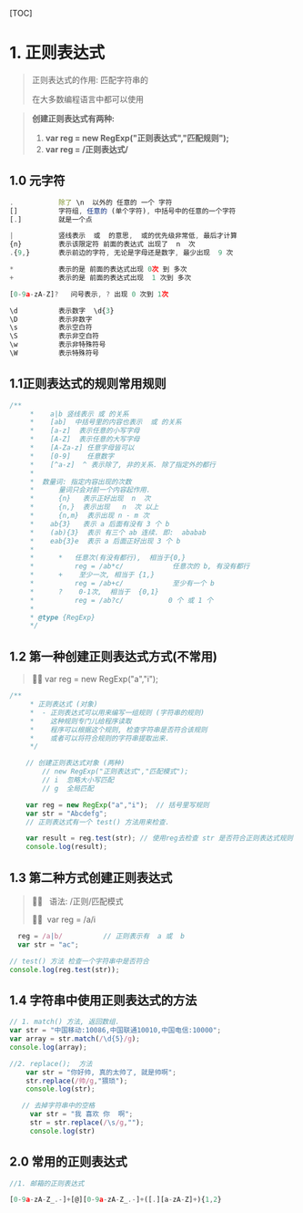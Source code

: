 [TOC]

# 1. 正则表达式

> 正则表达式的作用:  匹配字符串的
>
> 在大多数编程语言中都可以使用

> **创建正则表达式有两种:**  
>
> 1. **var reg = new RegExp("正则表达式","匹配规则");**
> 2. **var reg = /正则表达式/**

## 1.0 元字符

```js
.      		除了 \n  以外的 任意的 一个 字符
[]			字符组, 任意的 (单个字符), 中括号中的任意的一个字符
[.]			就是一个点

|			竖线表示  或  的意思,  或的优先级非常低, 最后才计算
{n}			表示该限定符 前面的表达式 出现了  n  次
.{9,}		表示前边的字符, 无论是字母还是数字, 最少出现  9 次

*			表示的是 前面的表达式出现 0次 到 多次
+   		表示的是 前面的表达式出现  1 次到 多次

[0-9a-zA-Z]?   问号表示, ? 出现 0 次到 1次

\d			表示数字  \d{3}
\D			表示非数字
\s			表示空白符
\S			表示非空白符
\w			表示非特殊符号
\W			表示特殊符号

```

## 1.1正则表达式的规则常用规则

```js
/**
     *    a|b 竖线表示 或 的关系
     *    [ab]  中括号里的内容也表示  或 的关系
     *    [a-z]  表示任意的小写字母
     *    [A-Z]  表示任意的大写字母
     *    [A-Za-z] 任意字母皆可以
     *    [0-9]    任意数字
     *    [^a-z]  ^ 表示除了, 非的关系. 除了指定外的都行
     *
     *  数量词: 指定内容出现的次数
     *      量词只会对前一个内容起作用.
     *      {n}   表示正好出现  n  次
     *      {n,}  表示出现   n  次 以上
     *      {n,m}  表示出现 n - m 次
     *    ab{3}   表示 a 后面有没有 3 个 b
     *	  (ab){3}  表示 有三个 ab 连续. 即:  ababab   
     *    eab{3}e  表示 a 后面正好出现 3 个 b
     *
     *		*   任意次(有没有都行),  相当于{0,}
     *			reg = /ab*c/        	任意次的 b, 有没有都行
     *		+    至少一次, 相当于 {1,}
     *			reg = /ab+c/			至少有一个 b
     *		?    0-1次,  相当于  {0,1}
     *			reg = /ab?c/           0 个 或 1 个
     *
     * @type {RegExp}
     */

```

## 1.2 第一种创建正则表达式方式(不常用)

> :triangular_flag_on_post::triangular_flag_on_post: var reg = new RegExp("a","i");  ​ 

```js
/**
     * 正则表达式 (对象)
     *  - 正则表达式可以用来编写一组规则 (字符串的规则)
     *    这种规则专门儿给程序读取
     *    程序可以根据这个规则, 检查字符串是否符合该规则
     *    或者可以将符合规则的字符串提取出来.
     */

    // 创建正则表达式对象 (两种)
        // new RegExp("正则表达式","匹配模式");
        // i  忽略大小写匹配
        // g  全局匹配

    var reg = new RegExp("a","i");  // 括号里写规则
    var str = "Abcdefg";
    // 正则表达式有一个 test() 方法用来检查.

    var result = reg.test(str); // 使用reg去检查 str 是否符合正则表达式规则
    console.log(result);

```

## 1.3 第二种方式创建正则表达式

> :triangular_flag_on_post::triangular_flag_on_post: ​ ​ 语法:  /正则/匹配模式
>
> :triangular_flag_on_post::triangular_flag_on_post: ​   var reg = /a/i​  

```js
  reg = /a|b/          // 正则表示有  a 或  b
  var str = "ac";

// test() 方法 检查一个字符串中是否符合
console.log(reg.test(str));

```

## 1.4 字符串中使用正则表达式的方法

```js
// 1. match() 方法, 返回数组.
var str = "中国移动:10086,中国联通10010,中国电信:10000";
var array = str.match(/\d{5}/g);
console.log(array);

//2. replace();  方法
	var str = "你好帅, 真的太帅了, 就是帅啊";
	str.replace(/帅/g,"猥琐");
	console.log(str);

   // 去掉字符串中的空格
	 var str = "我 喜欢 你  啊";
     str = str.replace(/\s/g,"");
     console.log(str)
```

## 2.0 常用的正则表达式

```js
//1. 邮箱的正则表达式

[0-9a-zA-Z_.-]+[@][0-9a-zA-Z_.-]+([.][a-zA-Z]+){1,2}
```

















































































































































